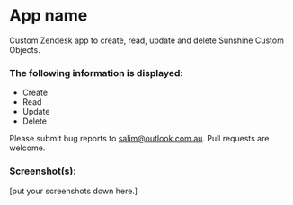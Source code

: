 # App name

Custom Zendesk app to create, read, update and delete Sunshine Custom Objects.

### The following information is displayed:

* Create
* Read
* Update
* Delete

Please submit bug reports to [salim@outlook.com.au](salim@outlook.com.au). Pull requests are welcome.

### Screenshot(s):
[put your screenshots down here.]
